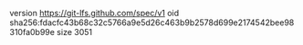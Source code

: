 version https://git-lfs.github.com/spec/v1
oid sha256:fdacfc43b68c32c5766a9e5d26c463b9b2578d699e2174542bee98310fa0b99e
size 3051
